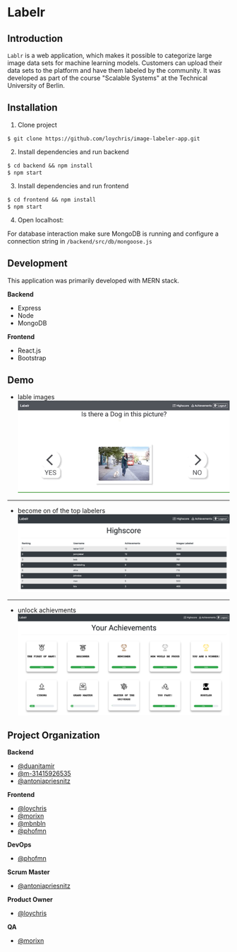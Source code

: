 # Labelr

## Introduction
`Lablr` is a web application, which makes it possible to categorize large image data sets for machine learning models.
Customers can upload their data sets to the platform and have them labeled by the community.
It was developed as part of the course "Scalable Systems" at the Technical University of Berlin.

## Installation
1. Clone project
```
$ git clone https://github.com/loychris/image-labeler-app.git
```
2. Install dependencies and run backend
```
$ cd backend && npm install
$ npm start
```
3. Install dependencies and run frontend
```
$ cd frontend && npm install
$ npm start
```
4. Open localhost:<port>

For database interaction make sure MongoDB is running and configure a connection string in `/backend/src/db/mongoose.js`

## Development
This application was primarily developed with MERN stack.  

**Backend**
- Express
- Node
- MongoDB

**Frontend**
- React.js
- Bootstrap

## Demo
- lable images<br>
![](lable.gif)<br>
<hr>

- become on of the top labelers<br>
![](hscore.png)<br>
<hr>

- unlock achievments<br>
![](achievment.png)<br>

## Project Organization
**Backend**
- [@duanitamir]( https://github.com/duanitamir )
- [@m-31415926535]( https://github.com/m-31415926535 )
- [@antoniapriesnitz]( https://github.com/antoniapriesnitz)

**Frontend**
- [@loychris]( https://github.com/loychris )
- [@morixn]( https://github.com/morixn )
- [@mbnbln]( https://github.com/mbnbln )
- [@phofmn]( https://github.com/phofmn )

**DevOps**
- [@phofmn]( https://github.com/phofmn )

**Scrum Master**
- [@antoniapriesnitz]( https://github.com/antoniapriesnitz )

**Product Owner**
- [@loychris]( https://github.com/loychris )

**QA**
- [@morixn]( https://github.com/morixn )
